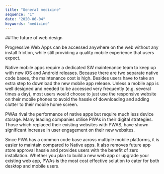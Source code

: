 ```yaml
---
title: "General medicine"
sequence: "1"
date: "2020-06-04"
keywords: "medicine"
---
```


##The future of web design

Progressive Web Apps can be accessed anywhere on the web without any install friction, 
while still providing a quality mobile experience that users expect.<!-- end -->

Native mobile apps require a dedicated SW maintenance team to keep up with new iOS and
Android releases. Because there are two separate native code bases, the maintenance cost
is high. Besides users have to take an extra step to download the new mobile app release.
Unless a mobile app is well designed and needed to be accessed very frequently (e.g. several
times a day), most users would choose to just use the responsive website on their mobile
phones to avoid the hassle of downloading and adding clutter to their mobile home screen.

PWAs rival the performance of native apps but require much less device storage. Many leading 
companies utilise PWAs in their digital strategies. Those which replaced their existing websites 
with PWAS, have shown significant increase in user engagement on their new websites.

Since PWA has a common code base across multiple mobile platforms, it is easier to maintain 
compared to Native apps. It also removes future app store approval hassle and provides users 
with the benefit of zero installation. Whether you plan to build a new web app or upgrade your 
existing web app, PWAs is the most cost effective solution to cater for both desktop and mobile 
users.

